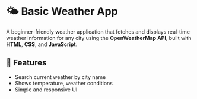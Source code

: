 # 🌤️ Basic Weather App

A beginner-friendly weather application that fetches and displays real-time weather information for any city using the **OpenWeatherMap API**, built with **HTML**, **CSS**, and **JavaScript**.

## 🔧 Features

- Search current weather by city name
- Shows temperature, weather conditions
- Simple and responsive UI
